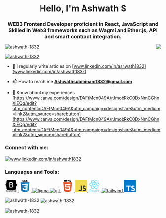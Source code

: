 <h1 align="center">Hello, I'm Ashwath S</h1>
<h3 align="center">WEB3 Frontend Developer proficient in React, JavaScript and Skilled in Web3 frameworks such as Wagmi and Ether.js, API and smart contract integration.</h3>
<img align="right" src="https://www.linkedin.com/in/ashwath-s-213477167/overlay/background-image/"></img>

<p align="left"> <img src="https://komarev.com/ghpvc/?username=ashwath-1832&label=Profile%20views&color=0e75b6&style=flat" alt="ashwath-1832" /> </p>

<p align="left"> <a href="https://github.com/ryo-ma/github-profile-trophy"><img src="https://github-profile-trophy.vercel.app/?username=ashwath-1832" alt="ashwath-1832" /></a> </p>

- 📝 I regularly write articles on [www.linkedin.com/in/ashwath1832](www.linkedin.com/in/ashwath1832)

- 📫 How to reach me **Ashwathsubramani1832@gmail.com**

- 📄 Know about my experiences [https://www.canva.com/design/DAFtMcn049A/rJmobRkC0DxNmCGhnXiEQg/edit?utm_content=DAFtMcn049A&utm_campaign=designshare&utm_medium=link2&utm_source=sharebutton](https://www.canva.com/design/DAFtMcn049A/rJmobRkC0DxNmCGhnXiEQg/edit?utm_content=DAFtMcn049A&utm_campaign=designshare&utm_medium=link2&utm_source=sharebutton)

<h3 align="left">Connect with me:</h3>
<p align="left">
<a href="https://linkedin.com/in/www.linkedin.com/in/ashwath1832" target="blank"><img align="center" src="https://raw.githubusercontent.com/rahuldkjain/github-profile-readme-generator/master/src/images/icons/Social/linked-in-alt.svg" alt="www.linkedin.com/in/ashwath1832" height="30" width="40" /></a>
</p>

<h3 align="left">Languages and Tools:</h3>
<p align="left"> <a href="https://getbootstrap.com" target="_blank" rel="noreferrer"> <img src="https://raw.githubusercontent.com/devicons/devicon/master/icons/bootstrap/bootstrap-plain-wordmark.svg" alt="bootstrap" width="40" height="40"/> </a> <a href="https://www.w3schools.com/css/" target="_blank" rel="noreferrer"> <img src="https://raw.githubusercontent.com/devicons/devicon/master/icons/css3/css3-original-wordmark.svg" alt="css3" width="40" height="40"/> </a> <a href="https://www.figma.com/" target="_blank" rel="noreferrer"> <img src="https://www.vectorlogo.zone/logos/figma/figma-icon.svg" alt="figma" width="40" height="40"/> </a> <a href="https://git-scm.com/" target="_blank" rel="noreferrer"> <img src="https://www.vectorlogo.zone/logos/git-scm/git-scm-icon.svg" alt="git" width="40" height="40"/> </a> <a href="https://www.w3.org/html/" target="_blank" rel="noreferrer"> <img src="https://raw.githubusercontent.com/devicons/devicon/master/icons/html5/html5-original-wordmark.svg" alt="html5" width="40" height="40"/> </a> <a href="https://developer.mozilla.org/en-US/docs/Web/JavaScript" target="_blank" rel="noreferrer"> <img src="https://raw.githubusercontent.com/devicons/devicon/master/icons/javascript/javascript-original.svg" alt="javascript" width="40" height="40"/> </a> <a href="https://reactjs.org/" target="_blank" rel="noreferrer"> <img src="https://raw.githubusercontent.com/devicons/devicon/master/icons/react/react-original-wordmark.svg" alt="react" width="40" height="40"/> </a> <a href="https://tailwindcss.com/" target="_blank" rel="noreferrer"> <img src="https://www.vectorlogo.zone/logos/tailwindcss/tailwindcss-icon.svg" alt="tailwind" width="40" height="40"/> </a> <a href="https://www.typescriptlang.org/" target="_blank" rel="noreferrer"> <img src="https://raw.githubusercontent.com/devicons/devicon/master/icons/typescript/typescript-original.svg" alt="typescript" width="40" height="40"/> </a> </p>

<p><img align="left" src="https://github-readme-stats.vercel.app/api/top-langs?username=ashwath-1832&show_icons=true&locale=en&layout=compact" alt="ashwath-1832" /></p>

<p>&nbsp;<img align="center" src="https://github-readme-stats.vercel.app/api?username=ashwath-1832&show_icons=true&locale=en" alt="ashwath-1832" /></p>

<p><img align="center" src="https://github-readme-streak-stats.herokuapp.com/?user=ashwath-1832&" alt="ashwath-1832" /></p>
